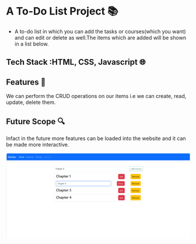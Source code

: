 # A To-Do List Project  📚
- A to-do list in which you can add the tasks or courses(which you want) and can edit or delete as well.The items which are added will be shown in a list below.

## Tech Stack :HTML, CSS, Javascript  🌐

## Features  🌟
We can perform the CRUD operations on our items i.e we can create, read, update, delete them.

## Future Scope 🔍
Infact in the future more features can be loaded into the website and it can be made more interactive.

![Alt text](<Screenshot 2023-10-24 121418.png>)